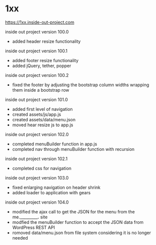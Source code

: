 # 1xx

https://1xx.inside-out-project.com

inside out project version 100.0
  - added header resize functionality
  
inside out project version 100.1
  - added footer resize functionality
  - added jQuery, tether, popper
  
inside out project version 100.2
  - fixed the footer by adjusting the bootstrap column widths wrapping them inside a bootstrap row
  
inside out project version 101.0
  - added first level of navigation
  - created assets/js/app.js  
  - created assets/data/menu.json
  - moved hear resize js to app.js
  
inside out project version 102.0
  - completed menuBuilder function in app.js
  - completed nav through menuBuilder function with recursion
  
inside out project version 102.1
  - completed css for navigation  
  
inside out project version 103.0
  - fixed enlarging navigation on header shrink
  - added loader to application with gears
  
inside out project version 104.0
  - modified the ajax call to get the JSON for the menu from the me.____________.___ site
  - modfied the menuBuilder function to accept the JSON data from WordPress REST API
  - romoved data/menu.json from file system considering it is no longer needed